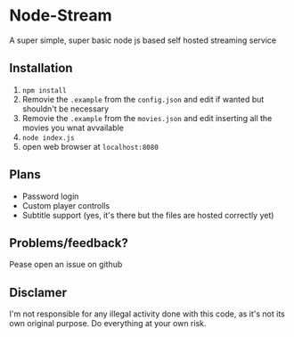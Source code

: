 # Node-Stream
A super simple, super basic node js based self hosted streaming service


## Installation
1. `npm install`
2. Removie the `.example` from the `config.json` and edit if wanted but shouldn't be necessary
3. Removie the `.example` from the `movies.json` and edit inserting all the movies you wnat avvailable
4. `node index.js`
5. open web browser at `localhost:8080`

## Plans
 - Password login
 - Custom player controlls
 - Subtitle support (yes, it's there but the files are hosted correctly yet)
 
## Problems/feedback?
Pease open an issue on github

## Disclamer
I'm not responsible for any illegal activity done with this code, as it's not its own original purpose. Do everything at your own risk.
